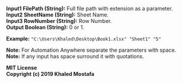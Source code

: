 **Input1 FilePath (String):** Full file path with extension as a parameter.  
**Input2 SheetName (String):** Sheet Name.  
**Input3 RowNumber (String):** Row Number.  
**Output Boolean (String):** 0 or 1.  

**Example:** `"C:\Users\Khaled\Desktop\Book1.xlsx" "Sheet1" "5"`  

**Note:** For Automation Anywhere separate the parameters with space.  
**Note:** If any input has space surround it with quotations.  

**MIT License**  
**Copyright (c) 2019 Khaled Mostafa**